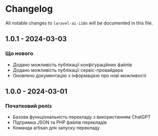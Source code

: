 # Changelog

All notable changes to `laravel-ai-i18n` will be documented in this file.

## 1.0.1 - 2024-03-03

### Що нового
- Додано можливість публікації конфігураційних файлів
- Додано можливість публікації сервіс-провайдера
- Оновлено документацію з інформацією про нові можливості

## 1.0.0 - 2024-03-01

### Початковий реліз
- Базова функціональність перекладу з використанням ChatGPT
- Підтримка JSON та PHP файлів перекладів
- Команда artisan для запуску перекладу
